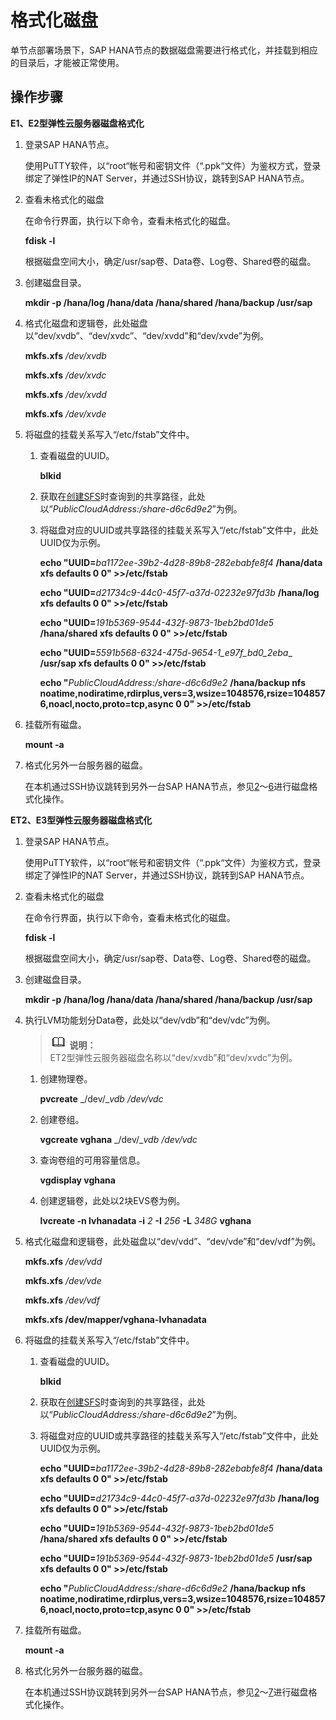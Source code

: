 # 格式化磁盘<a name="saphana_02_0041"></a>

单节点部署场景下，SAP HANA节点的数据磁盘需要进行格式化，并挂载到相应的目录后，才能被正常使用。

## 操作步骤<a name="se1837915431647048e017c4175c77f45"></a>

**E1、E2型弹性云服务器磁盘格式化**

1.  登录SAP HANA节点。

    使用PuTTY软件，以“root“帐号和密钥文件（“.ppk“文件）为鉴权方式，登录绑定了弹性IP的NAT Server，并通过SSH协议，跳转到SAP HANA节点。

2.  <a name="li59311527223019"></a>查看未格式化的磁盘

    在命令行界面，执行以下命令，查看未格式化的磁盘。

    **fdisk -l**

    根据磁盘空间大小，确定/usr/sap卷、Data卷、Log卷、Shared卷的磁盘。

3.  创建磁盘目录。

    **mkdir -p /hana/log /hana/data /hana/shared /hana/backup /usr/sap**

4.  格式化磁盘和逻辑卷，此处磁盘以“dev/xvdb”、“dev/xvdc”、“dev/xvdd”和“dev/xvde”为例。

    **mkfs.xfs** _/dev/xvdb_

    **mkfs.xfs** _/dev/xvdc_

    **mkfs.xfs** _/dev/xvdd_

    **mkfs.xfs** _/dev/xvde_

5.  将磁盘的挂载关系写入“/etc/fstab”文件中。
    1.  查看磁盘的UUID。

        **blkid**

    2.  获取在[创建SFS](创建SFS.md#li105431713125218)时查询到的共享路径，此处以“_PublicCloudAddress:/share-d6c6d9e2_”为例。
    3.  将磁盘对应的UUID或共享路径的挂载关系写入“/etc/fstab”文件中，此处UUID仅为示例。

        **echo "UUID=**_ba1172ee-39b2-4d28-89b8-282ebabfe8f4_ **/hana/data xfs defaults 0 0" \>\>/etc/fstab**

        **echo "UUID=**_d21734c9-44c0-45f7-a37d-02232e97fd3b_ **/hana/log xfs defaults 0 0" \>\>/etc/fstab**

        **echo "UUID=**_191b5369-9544-432f-9873-1beb2bd01de5_ **/hana/shared xfs defaults 0 0" \>\>/etc/fstab**

        **echo "UUID=**_5591b568-6324-475d-9654-1_e97f_bd0_2eba__ **/usr/sap xfs defaults 0 0" \>\>/etc/fstab**

        **echo "**__PublicCloudAddress_:/share-d6c6d9e2_ **/hana/backup nfs noatime,nodiratime,rdirplus,vers=3,wsize=1048576,rsize=1048576,noacl,nocto,proto=tcp,async 0 0" \>\>/etc/fstab**


6.  <a name="li4264133362317"></a>挂载所有磁盘。

    **mount -a**

7.  格式化另外一台服务器的磁盘。

    在本机通过SSH协议跳转到另外一台SAP HANA节点，参见[2](#li59311527223019)～[6](#li4264133362317)进行磁盘格式化操作。


**ET2、E3型弹性云服务器磁盘格式化**

1.  登录SAP  HANA节点。

    使用PuTTY软件，以“root“帐号和密钥文件（“.ppk“文件）为鉴权方式，登录绑定了弹性IP的NAT Server，并通过SSH协议，跳转到SAP HANA节点。

2.  <a name="li2330923895910"></a>查看未格式化的磁盘

    在命令行界面，执行以下命令，查看未格式化的磁盘。

    **fdisk -l**

    根据磁盘空间大小，确定/usr/sap卷、Data卷、Log卷、Shared卷的磁盘。

3.  创建磁盘目录。

    **mkdir -p /hana/log /hana/data /hana/shared /hana/backup /usr/sap**

4.  执行LVM功能划分Data卷，此处以“dev/vdb”和“dev/vdc”为例。

    >![](public_sys-resources/icon-note.gif) **说明：**   
    >ET2型弹性云服务器磁盘名称以“dev/xvdb”和“dev/xvdc”为例。  

    1.  创建物理卷。

        **pvcreate** _/dev/__vdb_ _/dev/vdc_

    2.  创建卷组。

        **vgcreate vghana** _/dev/__vdb /dev/vdc_

    3.  查询卷组的可用容量信息。

        **vgdisplay vghana**

    4.  创建逻辑卷，此处以2块EVS卷为例。

        **lvcreate -n lvhanadata -i** _2_ **-I** _256_ **-L** _348G_ **vghana**


5.  格式化磁盘和逻辑卷，此处磁盘以“dev/vdd”、“dev/vde”和“dev/vdf”为例。

    **mkfs.xfs** _/dev/vdd_

    **mkfs.xfs** _/dev/vde_

    **mkfs.xfs** _/dev/vdf_

    **mkfs.xfs /dev/mapper/vghana-lvhanadata**

6.  将磁盘的挂载关系写入“/etc/fstab”文件中。
    1.  查看磁盘的UUID。

        **blkid**

    2.  获取在[创建SFS](创建SFS.md#li105431713125218)时查询到的共享路径，此处以“_PublicCloudAddress:/share-d6c6d9e2_”为例。
    3.  将磁盘对应的UUID或共享路径的挂载关系写入“/etc/fstab”文件中，此处UUID仅为示例。

        **echo "UUID=**_ba1172ee-39b2-4d28-89b8-282ebabfe8f4_ **/hana/data xfs defaults 0 0" \>\>/etc/fstab**

        **echo "UUID=**_d21734c9-44c0-45f7-a37d-02232e97fd3b_ **/hana/log xfs defaults 0 0" \>\>/etc/fstab**

        **echo "UUID=**_191b5369-9544-432f-9873-1beb2bd01de5_ **/hana/shared xfs defaults 0 0" \>\>/etc/fstab**

        **echo "UUID=**_191b5369-9544-432f-9873-1beb2bd01de5_ **/usr/sap xfs defaults 0 0" \>\>/etc/fstab**

        **echo "**_PublicCloudAddress:/share-d6c6d9e2_ **/hana/backup nfs noatime,nodiratime,rdirplus,vers=3,wsize=1048576,rsize=1048576,noacl,nocto,proto=tcp,async 0 0" \>\>/etc/fstab**


7.  <a name="li5836476310114"></a>挂载所有磁盘。

    **mount -a**

8.  格式化另外一台服务器的磁盘。

    在本机通过SSH协议跳转到另外一台SAP HANA节点，参见[2](#li2330923895910)～[7](#li5836476310114)进行磁盘格式化操作。


